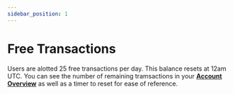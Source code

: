 ```yaml
---
sidebar_position: 1
---
```


# Free Transactions

Users are alotted 25 free transactions per day. This balance resets at 12am UTC. You can see the number of remaining tramsactions in your **[Account Overview](https://portal.stble.io)** as well as a timer to reset for ease of reference. 


